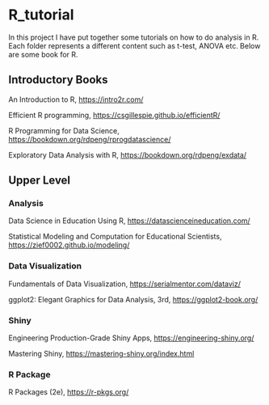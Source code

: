 # R_tutorial
In this project I have put together some tutorials on how to do analysis in R. Each folder represents a different content such as t-test, ANOVA etc. Below are some book for R.

## Introductory Books
An Introduction to R, https://intro2r.com/

Efficient R programming, https://csgillespie.github.io/efficientR/

R Programming for Data Science, https://bookdown.org/rdpeng/rprogdatascience/

Exploratory Data Analysis with R, https://bookdown.org/rdpeng/exdata/

## Upper Level
### Analysis
Data Science in Education Using R, https://datascienceineducation.com/

Statistical Modeling and Computation for Educational Scientists, https://zief0002.github.io/modeling/

### Data Visualization
Fundamentals of Data Visualization, https://serialmentor.com/dataviz/

ggplot2: Elegant Graphics for Data Analysis, 3rd, https://ggplot2-book.org/

### Shiny
Engineering Production-Grade Shiny Apps, https://engineering-shiny.org/

Mastering Shiny, https://mastering-shiny.org/index.html

### R Package
R Packages (2e), https://r-pkgs.org/

####




